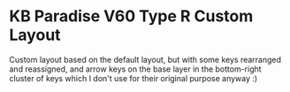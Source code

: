 KB Paradise V60 Type R Custom Layout
======================

Custom layout based on the default layout, but with some keys rearranged and reassigned,
and arrow keys on the base layer in the bottom-right cluster of keys which I don't use
for their original purpose anyway  :)

